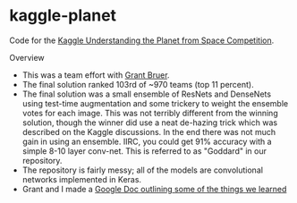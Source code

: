 # kaggle-planet

Code for the [Kaggle Understanding the Planet from Space Competition](https://www.kaggle.com/c/planet-understanding-the-amazon-from-space).

Overview

- This was a team effort with [Grant Bruer](https://github.com/gbruer15).
- The final solution ranked 103rd of ~970 teams (top 11 percent).
- The final solution was a small ensemble of ResNets and DenseNets using test-time augmentation and some trickery to weight the ensemble votes for each image. This was not terribly different from the winning solution, though the winner did use a neat de-hazing trick which was described on the Kaggle discussions. In the end there was not much gain in using an ensemble. IIRC, you could get 91% accuracy with a simple 8-10 layer conv-net. This is referred to as "Goddard" in our repository.
- The repository is fairly messy; all of the models are convolutional networks implemented in Keras.
- Grant and I made a [Google Doc outlining some of the things we learned](https://docs.google.com/document/d/16ndg9J4gsjFAjZ6MINuSGmz2Bw0e51IGA1FB930LX9o/edit#heading=h.ivbqik308omd)
